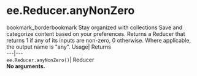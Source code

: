  
#  ee.Reducer.anyNonZero 
bookmark_borderbookmark Stay organized with collections  Save and categorize content based on your preferences.
Returns a Reducer that returns 1 if any of its inputs are non-zero, 0 otherwise. Where applicable, the output name is "any". 
Usage| Returns  
---|---  
`ee.Reducer.anyNonZero()`| Reducer  
**No arguments.**

